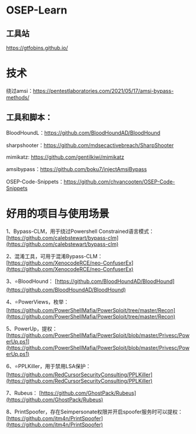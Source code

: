 # OSEP-Learn

## 工具站
https://gtfobins.github.io/

# 技术
绕过amsi：https://pentestlaboratories.com/2021/05/17/amsi-bypass-methods/

## 工具和脚本：
BloodHoundL：https://github.com/BloodHoundAD/BloodHound

sharpshooter：https://github.com/mdsecactivebreach/SharpShooter

mimikatz: https://github.com/gentilkiwi/mimikatz

amsibypass：https://github.com/boku7/injectAmsiBypass

OSEP-Code-Snippets：https://github.com/chvancooten/OSEP-Code-Snippets


# 好用的项目与使用场景

1、Bypass-CLM，用于绕过Powershell Constrained语言模式：
[https://github.com/calebstewart/bypass-clm](https://github.com/calebstewart/bypass-clm)

2、混淆工具，可用于混淆Bypass-CLM：
[https://github.com/XenocodeRCE/neo-ConfuserEx](https://github.com/XenocodeRCE/neo-ConfuserEx)

3、⭐BloodHound：
[https://github.com/BloodHoundAD/BloodHound](https://github.com/BloodHoundAD/BloodHound)

4、⭐PowerViews，枚举：
[https://github.com/PowerShellMafia/PowerSploit/tree/master/Recon](https://github.com/PowerShellMafia/PowerSploit/tree/master/Recon)

5、PowerUp，提权：
[https://github.com/PowerShellMafia/PowerSploit/blob/master/Privesc/PowerUp.ps1](https://github.com/PowerShellMafia/PowerSploit/blob/master/Privesc/PowerUp.ps1)

6、⭐PPLKiller，用于禁用LSA保护：
[https://github.com/RedCursorSecurityConsulting/PPLKiller](https://github.com/RedCursorSecurityConsulting/PPLKiller)

7、Rubeus：
[https://github.com/GhostPack/Rubeus](https://github.com/GhostPack/Rubeus)

8、PrintSpoofer，存在Seimpersonate权限并开启spoofer服务时可以提权：
[https://github.com/itm4n/PrintSpoofer](https://github.com/itm4n/PrintSpoofer)


